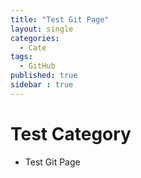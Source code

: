 ```yaml
---
title: "Test Git Page"
layout: single
categories:
  - Cate
tags:
  - GitHub
published: true
sidebar : true
---
```


# Test Category

- Test Git Page